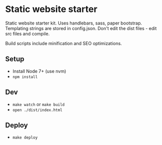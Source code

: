 # Static website starter
Static website starter kit. Uses handlebars, sass, paper bootstrap. 
Templating strings are stored in config.json.
Don't edit the dist files - edit src files and compile.

Build scripts include minification and SEO optimizations.

## Setup
- Install Node 7+ (use nvm)
- `npm install`

## Dev
- `make watch` or `make build`
- `open ./dist/index.html`

## Deploy
- `make deploy`
